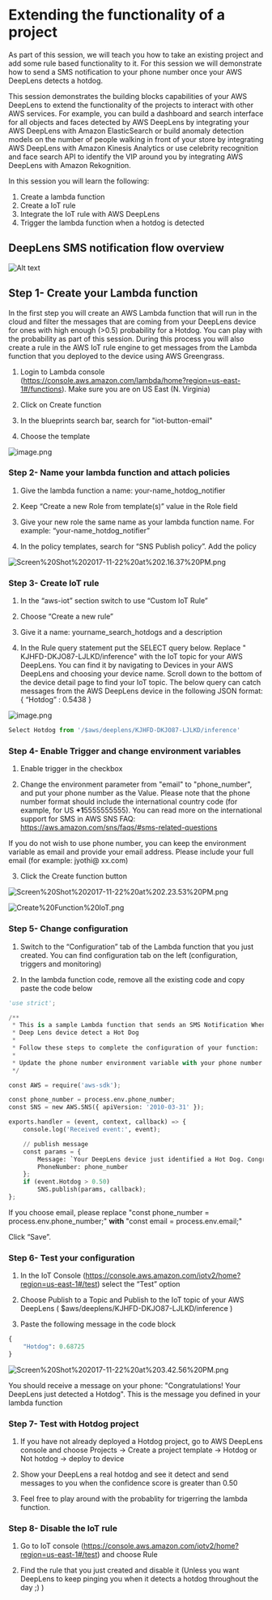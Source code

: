 
# Extending the functionality of a project

As part of this session, we will teach you how to take an existing project and add some rule based functionality to it. For this session we will demonstrate how to send a SMS notification to your phone number once your AWS DeepLens detects a hotdog.

This session demonstrates the building blocks capabilities of your AWS DeepLens to extend the functionality of the projects to interact with other AWS services. For example, you can build a dashboard and search interface for all objects and faces detected by AWS DeepLens by integrating your AWS DeepLens with Amazon ElasticSearch or build anomaly detection models on the number of people walking in front of your store by integrating AWS DeepLens with Amazon Kinesis Analytics or use celebrity recognition and face search API to identify the VIP around you by integrating AWS DeepLens with Amazon Rekognition.

In this session you will learn the following:

1. Create a lambda function
2. Create a IoT rule
3. Integrate the IoT rule with AWS DeepLens
4. Trigger the lambda function when a hotdog is detected

## DeepLens SMS notification flow overview

![Alt text](https://imagebin.ca/v/3iy0fzDnFFYk "screenshot")

## Step 1- Create your Lambda function

In the first step you will create an AWS Lambda function that will run in the cloud and filter the messages that are coming from your DeepLens device for ones with high enough (>0.5) probability for a Hotdog. You can play with the probability as part of this session. During this process you will also create a rule in the AWS IoT rule engine to get messages from the Lambda function that you deployed to the device using AWS Greengrass.

1. Login to Lambda console (https://console.aws.amazon.com/lambda/home?region=us-east-1#/functions). Make sure you are on US East (N. Virginia)

2. Click on Create function

3. In the blueprints search bar, search for "iot-button-email"

4. Choose the template

![image.png](attachment:image.png)



### Step 2- Name your lambda function and attach policies

1. Give the lambda function a name: your-name_hotdog_notifier

2. Keep “Create a new Role from template(s)” value in the Role field

3. Give your new role the same name as your lambda function name. For example: “your-name_hotdog_notifier”

4. In the policy templates, search for “SNS Publish policy”. Add the policy

![Screen%20Shot%202017-11-22%20at%202.16.37%20PM.png](attachment:Screen%20Shot%202017-11-22%20at%202.16.37%20PM.png)

### Step 3- Create IoT rule

1. In the “aws-iot” section switch to use “Custom IoT Rule”

2. Choose “Create a new rule”

3. Give it a name: yourname_search_hotdogs and a description

4. In the Rule query statement put the SELECT query below. Replace " KJHFD-DKJO87-LJLKD/inference" with the IoT topic for your AWS DeepLens. You can find it by navigating to Devices in your AWS DeepLens and choosing your device name. Scroll down to the bottom of the device detail page to find your IoT topic. The below query can catch messages from the AWS DeepLens device in the following JSON format:  { “Hotdog” : 0.5438 }

![image.png](attachment:image.png)



```python
Select Hotdog from '/$aws/deeplens/KJHFD-DKJO87-LJLKD/inference'
```

### Step 4- Enable Trigger and change environment variables

1. Enable trigger in the checkbox

2. Change the environment parameter from "email" to "phone_number", and put your phone number as the Value. Please note that the phone number format should include the international country code (for example, for US **+1**5555555555). You can read more on the international support for SMS in AWS SNS FAQ:  https://aws.amazon.com/sns/faqs/#sms-related-questions

If you do not wish to use phone number, you can keep the environment variable as email and provide your email address. Please include your full email (for example: jyothi@ xx.com)

3. Click the Create function button

![Screen%20Shot%202017-11-22%20at%202.23.53%20PM.png](attachment:Screen%20Shot%202017-11-22%20at%202.23.53%20PM.png)

![Create%20Function%20IoT.png](attachment:Create%20Function%20IoT.png)

### Step 5- Change configuration

1. Switch to the “Configuration” tab of the Lambda function that you just created. You can find configuration tab on the left (configuration, triggers and monitoring)

2. In the lambda function code, remove all the existing code and copy paste the code below


```python
'use strict';

/**
 * This is a sample Lambda function that sends an SMS Notification When your
 * Deep Lens device detect a Hot Dog
 *
 * Follow these steps to complete the configuration of your function:
 *
 * Update the phone number environment variable with your phone number.
 */

const AWS = require('aws-sdk');

const phone_number = process.env.phone_number;
const SNS = new AWS.SNS({ apiVersion: '2010-03-31' });

exports.handler = (event, context, callback) => {
    console.log('Received event:', event);

    // publish message
    const params = {
        Message: `Your DeepLens device just identified a Hot Dog. Congratulations!`,
        PhoneNumber: phone_number
    };
    if (event.Hotdog > 0.50)
        SNS.publish(params, callback);
};
```

If you choose email, please replace "const phone_number = process.env.phone_number;" **with**
"const email  = process.env.email;"

Click “Save”.

### Step 6- Test your configuration

1. In the IoT Console (https://console.aws.amazon.com/iotv2/home?region=us-east-1#/test) select the “Test” option

2. Choose Publish to a Topic and Publish to the IoT topic of your AWS DeepLens ( $aws/deeplens/KJHFD-DKJO87-LJLKD/inference )

3. Paste the following message in the code block


```python
{
    "Hotdog": 0.68725
}
```

![Screen%20Shot%202017-11-22%20at%203.42.56%20PM.png](attachment:Screen%20Shot%202017-11-22%20at%203.42.56%20PM.png)

You should receive a message on your phone: "Congratulations! Your DeepLens just detected a Hotdog". This is the message you defined in your lambda function

### Step 7- Test with Hotdog project

1. If you have not already deployed a Hotdog project, go to AWS DeepLens console and choose Projects -> Create a project template -> Hotdog or Not hotdog -> deploy to device

2. Show your DeepLens a real hotdog and see it detect and send messages to you when the confidence score is greater than 0.50

3. Feel free to play around with the probablity for trigerring the lambda function.

### Step 8- Disable the IoT rule

1. Go to IoT console (https://console.aws.amazon.com/iotv2/home?region=us-east-1#/test) and choose Rule

2. Find the rule that you just created and disable it (Unless you want DeepLens to keep pinging you when it detects a hotdog throughout the day ;) )

